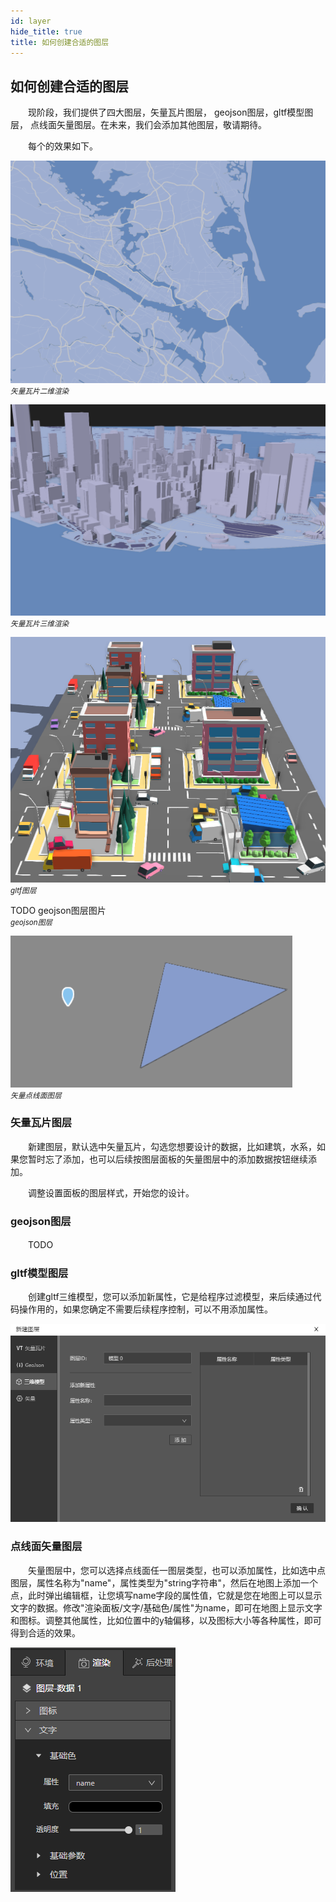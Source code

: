 ```yaml
---
id: layer
hide_title: true
title: 如何创建合适的图层
---
```


## 如何创建合适的图层

　　现阶段，我们提供了四大图层，矢量瓦片图层， geojson图层，gltf模型图层， 点线面矢量图层。在未来，我们会添加其他图层，敬请期待。

　　每个的效果如下。

![模型](../assets/layer-1.png)  
*<small>矢量瓦片二维渲染</small>*  

![模型](../assets/layer-2.png)  
*<small>矢量瓦片三维渲染</small>*

![模型](../assets/layer-3.png)  
*<small>gltf图层</small>*

TODO geojson图层图片  
*<small>geojson图层</small>*

![模型](../assets/layer-4.png)  
*<small>矢量点线面图层</small>*

### 矢量瓦片图层

　　新建图层，默认选中矢量瓦片，勾选您想要设计的数据，比如建筑，水系，如果您暂时忘了添加，也可以后续按图层面板的矢量图层中的添加数据按钮继续添加。

　　调整设置面板的图层样式，开始您的设计。

### geojson图层

　　TODO

### gltf模型图层

　　创建gltf三维模型，您可以添加新属性，它是给程序过滤模型，来后续通过代码操作用的，如果您确定不需要后续程序控制，可以不用添加属性。

![模型](../assets/layer-5.png)

### 点线面矢量图层

　　矢量图层中，您可以选择点线面任一图层类型，也可以添加属性，比如选中点图层，属性名称为"name"，属性类型为"string字符串"，然后在地图上添加一个点，此时弹出编辑框，让您填写name字段的属性值，它就是您在地图上可以显示文字的数据。修改"渲染面板/文字/基础色/属性"为name，即可在地图上显示文字和图标。调整其他属性，比如位置中的y轴偏移，以及图标大小等各种属性，即可得到合适的效果。

![模型](../assets/layer-6.png)
